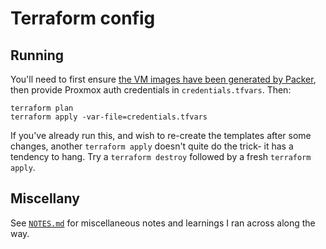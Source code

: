# Terraform config

## Running

You'll need to first ensure [the VM images have been generated by Packer](../packer/README.md), then provide Proxmox auth credentials in `credentials.tfvars`. Then:

```shell
terraform plan
terraform apply -var-file=credentials.tfvars
```

If you've already run this, and wish to re-create the templates after some changes, another `terraform apply` doesn't quite do the trick- it has a tendency to hang. Try a `terraform destroy` followed by a fresh `terraform apply`.

## Miscellany

See [`NOTES.md`](./NOTES.md) for miscellaneous notes and learnings I ran across along the way.
